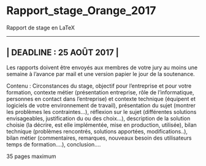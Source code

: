 # Rapport_stage_Orange_2017
Rapport de stage en LaTeX

------------------------------------------
|        DEADLINE : 25 AOÛT 2017         |          
------------------------------------------

Les rapports doivent être envoyés aux membres de votre jury au moins une semaine à l’avance par mail et une version papier le jour de la soutenance.

Contenu : Circonstances du stage, objectif pour l’entreprise et pour votre formation, contexte métier (présentation entreprise, rôle de l’informatique, personnes en contact dans l’entreprise) et contexte technique (équipent et logiciels de votre environnement de travail), présentation du sujet (montrer les problèmes les contraintes…), réflexion sur le sujet (différentes solutions envisageables, justification du ou des choix…), description de la solution choisie (la décrire, est elle implémentée, mise en production, utilisée), bilan technique (problèmes rencontrés, solutions apportées, modifications..), bilan métier (commentaires, remarques, nouveaux besoin des utilisateurs temps de formation….), conclusion….

35 pages maximum
